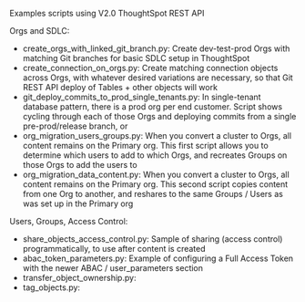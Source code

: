 Examples scripts using V2.0 ThoughtSpot REST API

Orgs and SDLC:

* create_orgs_with_linked_git_branch.py: Create dev-test-prod Orgs with matching Git branches for basic SDLC setup in ThoughtSpot
* create_connection_on_orgs.py: Create matching connection objects across Orgs, with whatever desired variations are necessary, so that Git REST API deploy of Tables + other objects will work
* git_deploy_commits_to_prod_single_tenants.py: In single-tenant database pattern, there is a prod org per end customer. Script shows cycling through each of those Orgs and deploying commits from a single pre-prod/release branch, or 
* org_migration_users_groups.py: When you convert a cluster to Orgs, all content remains on the Primary org. This first script allows you to determine which users to add to which Orgs, and recreates Groups on those Orgs to add the users to
* org_migration_data_content.py: When you convert a cluster to Orgs, all content remains on the Primary org. This second script copies content from one Org to another, and reshares to the same Groups / Users as was set up in the Primary org

Users, Groups, Access Control:

* share_objects_access_control.py: Sample of sharing (access control) programmatically, to use after content is created
* abac_token_parameters.py: Example of configuring a Full Access Token with the newer ABAC / user_parameters section
* transfer_object_ownership.py: 
* tag_objects.py:
  
 
